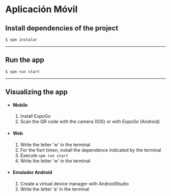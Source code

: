 Aplicación Móvil
===============

## Install dependencies of the project
```
$ npm instalar
```
---

## Run the app
```
$ npm run start
```
---
## Visualizing the app

- #### Mobile
    1. Install ExpoGo
    2. Scan the QR code with the camera (IOS) or with ExpoGo (Android)

- #### Web
    1. Write the letter 'w' in the terminal
    2. For the fisrt timen, install the dependence indicated by the terminal
    3. Execute `npm run start`
    4. Write the letter 'w' in the terminal

- #### Emulador Android
    1. Create a virtual device manager with AndroidStudio
    2. Write the letter 'a' in the terminal



